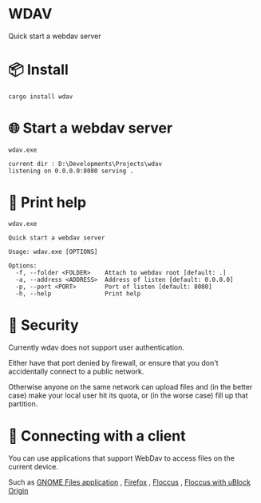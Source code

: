WDAV
====

Quick start a webdav server

# 📦️ Install

```shell
cargo install wdav
```

# 🌐 Start a webdav server

```shell
wdav.exe
```
```text
current dir : D:\Developments\Projects\wdav
listening on 0.0.0.0:8080 serving .
```

# 🦮 Print help

```shell
wdav.exe
```
```text
Quick start a webdav server

Usage: wdav.exe [OPTIONS]

Options:
  -f, --folder <FOLDER>    Attach to webdav root [default: .]
  -a, --address <ADDRESS>  Address of listen [default: 0.0.0.0]
  -p, --port <PORT>        Port of listen [default: 8080]
  -h, --help               Print help
```

# 🔐 Security

Currently wdav does not support user authentication.

Either have that port denied by firewall, or ensure that you don't accidentally connect to a public
network.

Otherwise anyone on the same network can upload files and (in the better case) make your local user
hit its quota, or (in the worse case) fill up that partition.

# 🔗 Connecting with a client

You can use applications that support WebDav to access files on the current device.

Such as 
[GNOME Files application](docs/clients.md#gnome-files-application) ,
[Firefox](docs/clients.md#Firefox) , 
[Floccus](docs/clients.md#Floccus) ,
[Floccus with uBlock Origin](docs/clients.md#Floccus-with-uBlock-Origin) 


